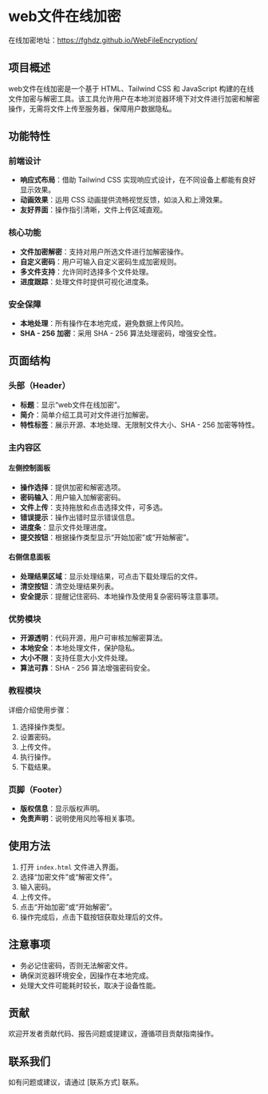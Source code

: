 # web文件在线加密
在线加密地址：https://fghdz.github.io/WebFileEncryption/
## 项目概述
web文件在线加密是一个基于 HTML、Tailwind CSS 和 JavaScript 构建的在线文件加密与解密工具。该工具允许用户在本地浏览器环境下对文件进行加密和解密操作，无需将文件上传至服务器，保障用户数据隐私。

## 功能特性
### 前端设计
- **响应式布局**：借助 Tailwind CSS 实现响应式设计，在不同设备上都能有良好显示效果。
- **动画效果**：运用 CSS 动画提供流畅视觉反馈，如淡入和上滑效果。
- **友好界面**：操作指引清晰，文件上传区域直观。

### 核心功能
- **文件加密解密**：支持对用户所选文件进行加解密操作。
- **自定义密码**：用户可输入自定义密码生成加密规则。
- **多文件支持**：允许同时选择多个文件处理。
- **进度跟踪**：处理文件时提供可视化进度条。

### 安全保障
- **本地处理**：所有操作在本地完成，避免数据上传风险。
- **SHA - 256 加密**：采用 SHA - 256 算法处理密码，增强安全性。

## 页面结构
### 头部（Header）
- **标题**：显示“web文件在线加密”。
- **简介**：简单介绍工具可对文件进行加解密。
- **特性标签**：展示开源、本地处理、无限制文件大小、SHA - 256 加密等特性。

### 主内容区
#### 左侧控制面板
- **操作选择**：提供加密和解密选项。
- **密码输入**：用户输入加解密密码。
- **文件上传**：支持拖放和点击选择文件，可多选。
- **错误提示**：操作出错时显示错误信息。
- **进度条**：显示文件处理进度。
- **提交按钮**：根据操作类型显示“开始加密”或“开始解密”。

#### 右侧信息面板
- **处理结果区域**：显示处理结果，可点击下载处理后的文件。
- **清空按钮**：清空处理结果列表。
- **安全提示**：提醒记住密码、本地操作及使用复杂密码等注意事项。

### 优势模块
- **开源透明**：代码开源，用户可审核加解密算法。
- **本地安全**：本地处理文件，保护隐私。
- **大小不限**：支持任意大小文件处理。
- **算法可靠**：SHA - 256 算法增强密码安全。

### 教程模块
详细介绍使用步骤：
1. 选择操作类型。
2. 设置密码。
3. 上传文件。
4. 执行操作。
5. 下载结果。

### 页脚（Footer）
- **版权信息**：显示版权声明。
- **免责声明**：说明使用风险等相关事项。

## 使用方法
1. 打开 `index.html` 文件进入界面。
2. 选择“加密文件”或“解密文件”。
3. 输入密码。
4. 上传文件。
5. 点击“开始加密”或“开始解密”。
6. 操作完成后，点击下载按钮获取处理后的文件。

## 注意事项
- 务必记住密码，否则无法解密文件。
- 确保浏览器环境安全，因操作在本地完成。
- 处理大文件可能耗时较长，取决于设备性能。

## 贡献
欢迎开发者贡献代码、报告问题或提建议，遵循项目贡献指南操作。

## 联系我们
如有问题或建议，请通过 [联系方式] 联系。

